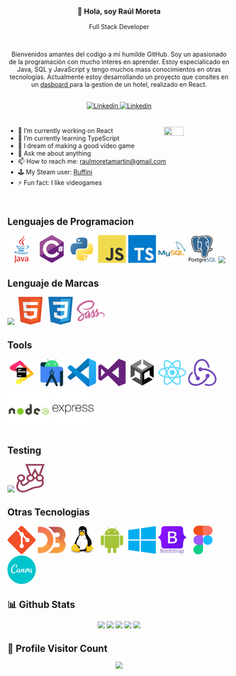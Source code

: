 <div align="center">

<h3>
 👋 Hola, soy Raúl Moreta
</h3>
<p>
 Full Stack Developer
</p>

</br>
 
<p>
 Bienvenidos amantes del codigo a mi humilde GitHub. Soy un apasionado de la programación con mucho interes en aprender. Estoy especialicado en Java, SQL y JavaScript y tengo muchos mass conocimientos en otras tecnologías. Actualmente estoy desarrollando un proyecto que consites en un <a href="https://github.com/TheLordRalph/dashboard"> dasboard </a> para la gestion de un hotel, realizado en React.
</p>

</br>

<a href="https://www.linkedin.com/in/raul-moreta-martin-9a80521b0/">
 <img src="https://img.shields.io/badge/Linkedin-Raul%20Moreta-blue?style=for-the-badge&logo=linkedin" alt="Linkedin" />
</a>

<a href="mailto:raulmoretamartin@gmail.com">
 <img src="https://img.shields.io/badge/Gmail-raulmoretamartin%40gmail.com-red?style=for-the-badge&logo=gmail" alt="Linkedin" />
</a>

</div>

<h1>
</h1>

<img align="right" width=30% height=30% src="https://media.giphy.com/media/ao9DUiTKH60XS/giphy.gif">
<ul>
<li>🔭 I’m currently working on React</li>
<li>🌱 I’m currently learning TypeScript</li>
<li>💭 I dream of making a good video game</li>
<li>💬 Ask me about anything</li>
<li>📫 How to reach me: <a href="mailto:raulmoretamartin@gmail.com">raulmoretamartin@gmail.com</a></li>
<li>🕹 My Steam user: <a href="https://steamcommunity.com/id/lordralph">Ruffini</a></li>
<li>⚡ Fun fact: I like videogames </li>
</ul>

</br>


<h2>
 Lenguajes de Programacion
</h2>

<div>
 <img src="https://github.com/devicons/devicon/blob/master/icons/java/java-original-wordmark.svg" style="height: 4rem" />
 <img src="https://github.com/devicons/devicon/blob/master/icons/csharp/csharp-original.svg" style="height: 4rem" />
 <img src="https://github.com/devicons/devicon/blob/master/icons/python/python-original.svg" style="height: 4rem" />
 <img src="https://github.com/devicons/devicon/blob/master/icons/javascript/javascript-original.svg" style="height: 4rem" />
 <img src="https://github.com/devicons/devicon/blob/master/icons/typescript/typescript-original.svg" style="height: 4rem" />
 <img src="https://github.com/devicons/devicon/blob/master/icons/mysql/mysql-original-wordmark.svg" style="height: 4rem" />
 <img src="https://github.com/devicons/devicon/blob/master/icons/postgresql/postgresql-original-wordmark.svg" style="height: 4rem" />
 <img src="https://www.oracle.com/a/ocom/img/pl-sql.svg" style="height: 4rem" />
</div>

 
<h2>
 Lenguaje de Marcas
</h2> 

<div>
 <img src="https://www.json.org/img/json160.gif" style="height: 4rem" />
 <img src="https://github.com/devicons/devicon/blob/master/icons/html5/html5-original.svg" style="height: 4rem" />
 <img src="https://github.com/devicons/devicon/blob/master/icons/css3/css3-original.svg" style="height: 4rem" />
 <img src="https://github.com/devicons/devicon/blob/master/icons/sass/sass-original.svg" style="height: 4rem" />
</div>

<h2>
 Tools
</h2> 

<div>
 <img src="https://github.com/devicons/devicon/blob/master/icons/jetbrains/jetbrains-original.svg" style="height: 4rem" />
 <img src="https://github.com/devicons/devicon/blob/master/icons/androidstudio/androidstudio-original.svg" style="height: 4rem" />
 <img src="https://github.com/devicons/devicon/blob/master/icons/vscode/vscode-original.svg" style="height: 4rem" />
 <img src="https://github.com/devicons/devicon/blob/master/icons/visualstudio/visualstudio-plain.svg" style="height: 4rem" />
 <img src="https://github.com/devicons/devicon/blob/master/icons/unity/unity-original.svg" style="height: 4rem" />
 <img src="https://github.com/devicons/devicon/blob/master/icons/react/react-original.svg" style="height: 4rem" />
 <img src="https://github.com/devicons/devicon/blob/master/icons/redux/redux-original.svg" style="height: 4rem" />
 <img src="https://github.com/devicons/devicon/blob/master/icons/nodejs/nodejs-original-wordmark.svg" style="height: 6rem" />
 <img src="https://github.com/devicons/devicon/blob/master/icons/express/express-original-wordmark.svg" style="height: 6rem" />
</div>

<h2>
 Testing
</h2> 
 
<div>
 <img src="https://www.cypress.io/images/layouts/navbar-brand.svg" style="height: 4rem" />
 <img src="https://github.com/devicons/devicon/blob/master/icons/jest/jest-plain.svg" style="height: 4rem" />
</div> 

<h2>
 Otras Tecnologias
</h2> 

<div>
 <img src="https://github.com/devicons/devicon/blob/master/icons/git/git-original.svg" style="height: 4rem" />
 <img src="https://github.com/devicons/devicon/blob/master/icons/d3js/d3js-original.svg" style="height: 4rem" />
 <img src="https://github.com/devicons/devicon/blob/master/icons/linux/linux-original.svg" style="height: 4rem" />
 <img src="https://github.com/devicons/devicon/blob/master/icons/android/android-original.svg" style="height: 4rem" />
 <img src="https://github.com/devicons/devicon/blob/master/icons/windows8/windows8-original.svg" style="height: 4rem" />
 <img src="https://github.com/devicons/devicon/blob/master/icons/bootstrap/bootstrap-original-wordmark.svg" style="height: 4rem" />
 <img src="https://github.com/devicons/devicon/blob/master/icons/figma/figma-original.svg" style="height: 4rem" />
 <img src="https://github.com/devicons/devicon/blob/master/icons/canva/canva-original.svg" style="height: 4rem" />
</div>


<h2> 📊 Github Stats</h2>
<div align="center">
  <img src="http://github-profile-summary-cards.vercel.app/api/cards/profile-details?username=TheLordRalph&theme=gruvbox">
  <img src="http://github-profile-summary-cards.vercel.app/api/cards/repos-per-language?username=TheLordRalph&theme=gruvbox">
  <img src="http://github-profile-summary-cards.vercel.app/api/cards/most-commit-language?username=TheLordRalph&theme=gruvbox">
  <img src="http://github-profile-summary-cards.vercel.app/api/cards/stats?username=TheLordRalph&theme=gruvbox">
  <img src="http://github-profile-summary-cards.vercel.app/api/cards/productive-time?username=TheLordRalph&theme=gruvbox&utcOffset=8">
</div>

<h2>
 🧮 Profile Visitor Count
</h2>

<p align="center">
 <img src="https://profile-counter.glitch.me/thelordralph/count.svg" />
</p>

